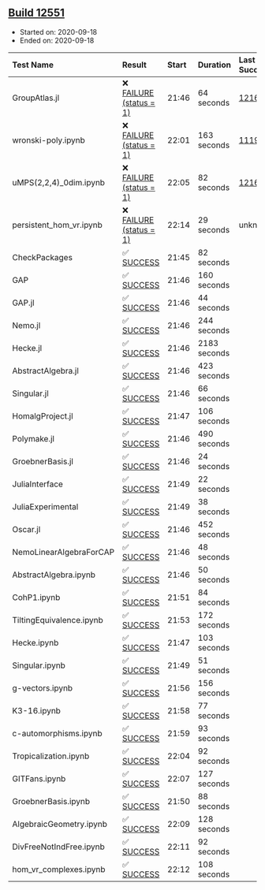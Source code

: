 ## [Build 12551](https://oscarci.mathematik.uni-kl.de/job/oscar/12551/)

* Started on: 2020-09-18
* Ended on: 2020-09-18

| Test Name    | Result | Start | Duration | Last Success | First Failure |
|:-------------|:-------|:------|:---------|:-------------|:--------------|
| GroupAtlas.jl | ❌ [FAILURE (status = 1)](https://oscarci.mathematik.uni-kl.de/job/oscar/12551/artifact/logs/build-12551/GroupAtlas.jl.log) | 21:46 | 64 seconds | [12167](https://oscarci.mathematik.uni-kl.de/job/oscar/12167/) | [12168](https://oscarci.mathematik.uni-kl.de/job/oscar/12168/) |
| wronski-poly.ipynb | ❌ [FAILURE (status = 1)](https://oscarci.mathematik.uni-kl.de/job/oscar/12551/artifact/logs/build-12551/wronski-poly.ipynb.log) | 22:01 | 163 seconds | [11192](https://oscarci.mathematik.uni-kl.de/job/oscar/11192/) | [11193](https://oscarci.mathematik.uni-kl.de/job/oscar/11193/) |
| uMPS(2,2,4)_0dim.ipynb | ❌ [FAILURE (status = 1)](https://oscarci.mathematik.uni-kl.de/job/oscar/12551/artifact/logs/build-12551/uMPS-2-2-4-_0dim.ipynb.log) | 22:05 | 82 seconds | [12167](https://oscarci.mathematik.uni-kl.de/job/oscar/12167/) | [12168](https://oscarci.mathematik.uni-kl.de/job/oscar/12168/) |
| persistent_hom_vr.ipynb | ❌ [FAILURE (status = 1)](https://oscarci.mathematik.uni-kl.de/job/oscar/12551/artifact/logs/build-12551/persistent_hom_vr.ipynb.log) | 22:14 | 29 seconds | unknown | unknown |
| CheckPackages | ✅ [SUCCESS](https://oscarci.mathematik.uni-kl.de/job/oscar/12551/artifact/logs/build-12551/CheckPackages.log) | 21:45 | 82 seconds |  |  |
| GAP | ✅ [SUCCESS](https://oscarci.mathematik.uni-kl.de/job/oscar/12551/artifact/logs/build-12551/GAP.log) | 21:46 | 160 seconds |  |  |
| GAP.jl | ✅ [SUCCESS](https://oscarci.mathematik.uni-kl.de/job/oscar/12551/artifact/logs/build-12551/GAP.jl.log) | 21:46 | 44 seconds |  |  |
| Nemo.jl | ✅ [SUCCESS](https://oscarci.mathematik.uni-kl.de/job/oscar/12551/artifact/logs/build-12551/Nemo.jl.log) | 21:46 | 244 seconds |  |  |
| Hecke.jl | ✅ [SUCCESS](https://oscarci.mathematik.uni-kl.de/job/oscar/12551/artifact/logs/build-12551/Hecke.jl.log) | 21:46 | 2183 seconds |  |  |
| AbstractAlgebra.jl | ✅ [SUCCESS](https://oscarci.mathematik.uni-kl.de/job/oscar/12551/artifact/logs/build-12551/AbstractAlgebra.jl.log) | 21:46 | 423 seconds |  |  |
| Singular.jl | ✅ [SUCCESS](https://oscarci.mathematik.uni-kl.de/job/oscar/12551/artifact/logs/build-12551/Singular.jl.log) | 21:46 | 66 seconds |  |  |
| HomalgProject.jl | ✅ [SUCCESS](https://oscarci.mathematik.uni-kl.de/job/oscar/12551/artifact/logs/build-12551/HomalgProject.jl.log) | 21:47 | 106 seconds |  |  |
| Polymake.jl | ✅ [SUCCESS](https://oscarci.mathematik.uni-kl.de/job/oscar/12551/artifact/logs/build-12551/Polymake.jl.log) | 21:46 | 490 seconds |  |  |
| GroebnerBasis.jl | ✅ [SUCCESS](https://oscarci.mathematik.uni-kl.de/job/oscar/12551/artifact/logs/build-12551/GroebnerBasis.jl.log) | 21:46 | 24 seconds |  |  |
| JuliaInterface | ✅ [SUCCESS](https://oscarci.mathematik.uni-kl.de/job/oscar/12551/artifact/logs/build-12551/JuliaInterface.log) | 21:49 | 22 seconds |  |  |
| JuliaExperimental | ✅ [SUCCESS](https://oscarci.mathematik.uni-kl.de/job/oscar/12551/artifact/logs/build-12551/JuliaExperimental.log) | 21:49 | 38 seconds |  |  |
| Oscar.jl | ✅ [SUCCESS](https://oscarci.mathematik.uni-kl.de/job/oscar/12551/artifact/logs/build-12551/Oscar.jl.log) | 21:46 | 452 seconds |  |  |
| NemoLinearAlgebraForCAP | ✅ [SUCCESS](https://oscarci.mathematik.uni-kl.de/job/oscar/12551/artifact/logs/build-12551/NemoLinearAlgebraForCAP.log) | 21:46 | 48 seconds |  |  |
| AbstractAlgebra.ipynb | ✅ [SUCCESS](https://oscarci.mathematik.uni-kl.de/job/oscar/12551/artifact/logs/build-12551/AbstractAlgebra.ipynb.log) | 21:46 | 50 seconds |  |  |
| CohP1.ipynb | ✅ [SUCCESS](https://oscarci.mathematik.uni-kl.de/job/oscar/12551/artifact/logs/build-12551/CohP1.ipynb.log) | 21:51 | 84 seconds |  |  |
| TiltingEquivalence.ipynb | ✅ [SUCCESS](https://oscarci.mathematik.uni-kl.de/job/oscar/12551/artifact/logs/build-12551/TiltingEquivalence.ipynb.log) | 21:53 | 172 seconds |  |  |
| Hecke.ipynb | ✅ [SUCCESS](https://oscarci.mathematik.uni-kl.de/job/oscar/12551/artifact/logs/build-12551/Hecke.ipynb.log) | 21:47 | 103 seconds |  |  |
| Singular.ipynb | ✅ [SUCCESS](https://oscarci.mathematik.uni-kl.de/job/oscar/12551/artifact/logs/build-12551/Singular.ipynb.log) | 21:49 | 51 seconds |  |  |
| g-vectors.ipynb | ✅ [SUCCESS](https://oscarci.mathematik.uni-kl.de/job/oscar/12551/artifact/logs/build-12551/g-vectors.ipynb.log) | 21:56 | 156 seconds |  |  |
| K3-16.ipynb | ✅ [SUCCESS](https://oscarci.mathematik.uni-kl.de/job/oscar/12551/artifact/logs/build-12551/K3-16.ipynb.log) | 21:58 | 77 seconds |  |  |
| c-automorphisms.ipynb | ✅ [SUCCESS](https://oscarci.mathematik.uni-kl.de/job/oscar/12551/artifact/logs/build-12551/c-automorphisms.ipynb.log) | 21:59 | 93 seconds |  |  |
| Tropicalization.ipynb | ✅ [SUCCESS](https://oscarci.mathematik.uni-kl.de/job/oscar/12551/artifact/logs/build-12551/Tropicalization.ipynb.log) | 22:04 | 92 seconds |  |  |
| GITFans.ipynb | ✅ [SUCCESS](https://oscarci.mathematik.uni-kl.de/job/oscar/12551/artifact/logs/build-12551/GITFans.ipynb.log) | 22:07 | 127 seconds |  |  |
| GroebnerBasis.ipynb | ✅ [SUCCESS](https://oscarci.mathematik.uni-kl.de/job/oscar/12551/artifact/logs/build-12551/GroebnerBasis.ipynb.log) | 21:50 | 88 seconds |  |  |
| AlgebraicGeometry.ipynb | ✅ [SUCCESS](https://oscarci.mathematik.uni-kl.de/job/oscar/12551/artifact/logs/build-12551/AlgebraicGeometry.ipynb.log) | 22:09 | 128 seconds |  |  |
| DivFreeNotIndFree.ipynb | ✅ [SUCCESS](https://oscarci.mathematik.uni-kl.de/job/oscar/12551/artifact/logs/build-12551/DivFreeNotIndFree.ipynb.log) | 22:11 | 92 seconds |  |  |
| hom_vr_complexes.ipynb | ✅ [SUCCESS](https://oscarci.mathematik.uni-kl.de/job/oscar/12551/artifact/logs/build-12551/hom_vr_complexes.ipynb.log) | 22:12 | 108 seconds |  |  |
